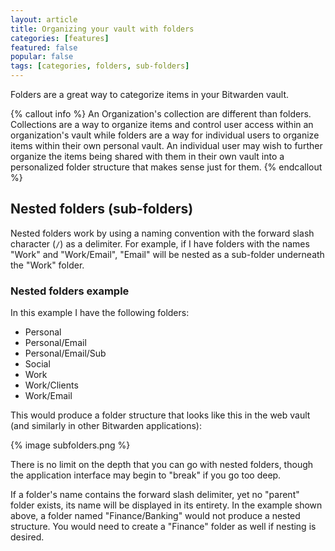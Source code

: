 ```yaml
---
layout: article
title: Organizing your vault with folders
categories: [features]
featured: false
popular: false
tags: [categories, folders, sub-folders]
---
```


Folders are a great way to categorize items in your Bitwarden vault.

{% callout info %}
An Organization's collection are different than folders. Collections are a way to organize items and control user access within an organization's vault while folders are a way for individual users to organize items within their own personal vault. An individual user may wish to further organize the items being shared with them in their own vault into a personalized folder structure that makes sense just for them.
{% endcallout %}

## Nested folders (sub-folders)

Nested folders work by using a naming convention with the forward slash character (`/`) as a delimiter. For example, if I have folders with the names "Work" and "Work/Email", "Email" will be nested as a sub-folder underneath the "Work" folder.

### Nested folders example

In this example I have the following folders:

- Personal
- Personal/Email
- Personal/Email/Sub
- Social
- Work
- Work/Clients
- Work/Email

This would produce a folder structure that looks like this in the web vault (and similarly in other Bitwarden applications):

{% image subfolders.png %}

There is no limit on the depth that you can go with nested folders, though the application interface may begin to "break" if you go too deep.

If a folder's name contains the forward slash delimiter, yet no "parent" folder exists, its name will be displayed in its entirety. In the example shown above, a folder named "Finance/Banking" would not produce a nested structure. You would need to create a "Finance" folder as well if nesting is desired.
